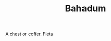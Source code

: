 ---
title: Bahadum
permalink: "/definitions/bahadum.html"
body: A chest or coffer. Fleta
published_at: '2018-07-07'
layout: post
---